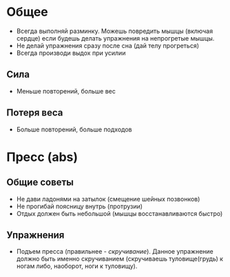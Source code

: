 
# Общее

+ Всегда выполняй разминку. Можешь повредить мышцы (включая сердце) если
будешь делать упражнения на непрогретые мышцы.  
+ Не делай упражнения сразу после сна (дай телу прогреться)  
+ Всегда производи выдох при усилии  



## Сила

+ Меньше повторений, больше вес  


## Потеря веса

+ Больше повторений, больше подходов  


# Пресс (abs)


## Общие советы

+ Не дави ладонями на затылок (смещение шейных позвонков)  
+ Не прогибай поясницу внутрь (протрузии)  
+ Отдых должен быть небольшой (мышцы восстанавливаются быстро)  


## Упражнения

+ Подъем пресса (правильнее - _скручивание_). Данное упражнение должно
  быть именно скручиванием (скручиваешь туловище(грудь) к ногам либо,
  наоборот, ноги к туловищу).  

